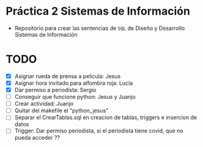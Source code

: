 # Práctica 2 Sistemas de Información

* Repositorio para crear las sentencias de `SQL` de Diseño y Desarrollo Sistemas de Información

# TODO

* [x] Asignar rueda de prensa a pelicula: Jesus
* [x] Asignar hora invitado para alfombra roja: Lucía
* [x] Dar permiso a periodista: Sergio
* [ ] Conseguir que funcione python: Jesus y Juanjo
* [ ] Crear actividad: Juanjo
* [ ] Quitar del makefile el "python_jesus"
* [ ] Separar el CrearTablas.sql en creacion de tablas, triggers e insercion de datos
* [ ] Trigger: Dar permiso periodista, si el periodista tiene covid, que no pueda acceder ??
